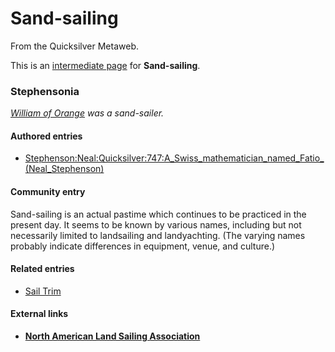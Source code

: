 
# Sand-sailing

From the Quicksilver Metaweb.

This is an [intermediate page](/metaweb-intermediate-page) for 
**Sand-sailing**.

### Stephensonia


*[William of Orange](/william-of-orange) was a sand-sailer.*

#### Authored entries


* [Stephenson:Neal:Quicksilver:747:A\_Swiss\_mathematician\_named\_Fatio\_(Neal\_Stephenson)](/stephenson-neal-quicksilver-747-a-swiss-mathematician-named-fatio-neal-stephenson)


#### Community entry


Sand-sailing is an actual pastime which continues to be practiced in the present day. It seems to be known by various names, including but not necessarily limited to landsailing and landyachting. (The varying names probably indicate differences in equipment, venue, and culture.)

#### Related entries


* [Sail Trim](/sail-trim)


#### External links


* **[North American Land Sailing Association](/http-www-nalsa-org)**
